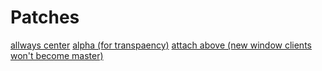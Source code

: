 # Patches
[allways center](https://dwm.suckless.org/patches/alwayscenter/)
[alpha (for transpaency)](https://dwm.suckless.org/patches/alpha/)
[attach above (new window clients won't become master)](https://dwm.suckless.org/patches/attachabove/)
